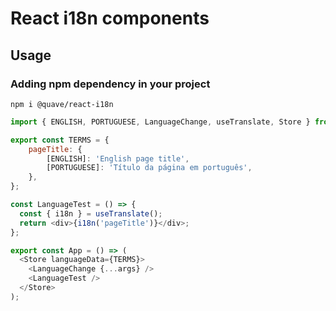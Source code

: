 # React i18n components

## Usage

### Adding npm dependency in your project 

```shell
npm i @quave/react-i18n
```

```javascript
import { ENGLISH, PORTUGUESE, LanguageChange, useTranslate, Store } from '@quave/react-i18n';

export const TERMS = {
    pageTitle: {
        [ENGLISH]: 'English page title',
        [PORTUGUESE]: 'Título da página em português',
    },
};

const LanguageTest = () => {
  const { i18n } = useTranslate();
  return <div>{i18n('pageTitle')}</div>;
};

export const App = () => (
  <Store languageData={TERMS}>
    <LanguageChange {...args} />
    <LanguageTest />
  </Store>
);
```
